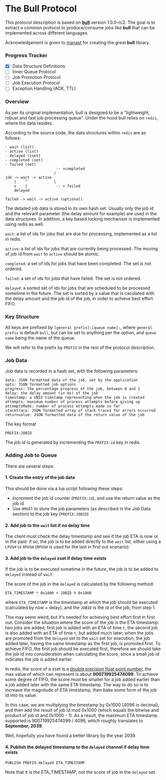 # The Bull Protocol

This protocol description is based on [**bull**](https://github.com/OptimalBits/bull) version 1.0.0-rc2. The goal is to extract a common protocol to produce/consume jobs like **bull** that can be implemented across different languages.

Acknowledgement is given to [manast](https://github.com/manast) for creating the great **bull** library.

### Progress Tracker

- [x] Data Structure Definitions
- [ ] Inner Queue Protocol
- [ ] Job Promotion Protocol
- [ ] Job Execution Protocol
- [ ] Exception Handling (ACK, TTL)

### Overview

As per its original implementation, bull is designed to be a "lightweight, robust and fast job processing queue". Under the hood bull relies on `redis`, where the data resides. 

According to the source code, the data structures within `redis` are as follows:

```
- wait (list)
- active (list)
- delayed (zset)
- completed (set)
- failed (set)
                       -- >completed
                      /
job -> wait -> active
    |    ^            \
    v    |             -- > failed
    delayed
    
failed -> wait -> active (optional)
```

The detailed job data is stored in its own hash set. Usually only the job id and  the relevant parameter (the delay amount for example) are used in the data structures. In addition, a key based locking mechanism is implemented using redis as well.

`wait`: a list of ids for jobs that are due for processing, implemented as a list in redis.

`active`: a list of ids for jobs that are currently being processed. The moving of job id from `wait` to `active` should be atomic.

`completed`: a set of ids for jobs that have been completed. The set is not ordered.

`failed`: a set of ids for jobs that have failed. The set is not ordered.

`delayed`: a sorted set of ids for jobs that are scheduled to be processed sometime in the future. The set is sorted by a value that is caculated with the delay amount and the job id of the job, in order to achieve best effort FIFO.

### Key Structure

All keys are prefixed by `[general prefix]:[queue name]:`, where `general prefix` is default `bull`, but can be set to anything per the option, and `queue name` being the name of the queue.

We will refer to the prefix by `PREFIX` in the rest of the protocol description.

### Job Data

Job data is recorded in a hash set, with the following parameters:

```
data: JSON formatted data of the job, set by the application
opts: JSON formatted job options
progress: the percentage progress of the job, between 0 and 1
delay: the delay amount (in ms) of the job
timestamp: a UNIX timstamp representing when the job is created
attempts: maximum number of process attempts before giving up
attemptsMade: number of process attempts made so far
stacktrace: JSON formatted array of stack traces for errors occurred
returnvalue: JSON formatted data of the return value of the job
```

The key format 

`PREFIX:JOBID`

The job id is generated by incrementing the `PREFIX:id` key in redis.

### Adding Job to Queue

There are several steps:

#### 1. Create the entry of the job data

This should be done via a lua script following these steps:

- Increment the job id counter (`PREFIX:id`), and use the return value as the job id
- Use `HMSET` to store the job parameters (as described in the Job Data section) to the job key (`PREFIX:JOBID`)

#### 2. Add job to the `wait` list if no delay time

The client must check the delay timestamp and see if the job ETA is now or in the past: if so, the job is to be added directly to the `wait` list, either using a `LPUSH` or `RPUSH` (`RPUSH` is used for the last in first out scenario).

#### 3. Add job to the `delayed` zset if delay time exists

If the job is to be executed sometime in the future, the job is to be added to `delayed` instead of `wait`.

The score of the job in the `delayed` is calculated by the following method:

`ETA_TIMESTAMP * 0x1000 + JOBID % 0x1000`

where `ETA_TIMESTAMP` is the timestamp at which the job should be executed (calculated by now + delay), and the `JOBID` is the id of the job, from step 1.

This may seem weird, but it's needed for achieving best effort first in first out. Consider the situation where the score of the job is the ETA timestamp: two jobs are added, first job is added with an ETA of time `t`, the second job is also added with an ETA of time `t`, but added much later; when the jobs are promoted from the `delayed` set to the `wait` set for execution, the job added later, having the same timestamp as the first job, is promoted first. To achieve FIFO, the first job should be executed first, therefore we should take the job id into consideration when calculating the score, since a small job id indicates the job is added earlier.

In redis, the score of a zset is a [double precision float point number](https://en.wikipedia.org/wiki/Double-precision_floating-point_format), the max value of which can represent is about **900719925474099**. To achieve some degree of FIFO, the score must be smaller for a job added earlier than a job added later with the same ETA timestamp. The way to do so is to increase the magnitude of ETA timestamp, then bake some form of the job id into its value.

In this case, we are multiplying the timestamp by 0x1000 (4096 in decimal), and then add the result of job id mod 0x1000 (which equals the bitwise and product of job id and 0x1000 - 1). As a result, the maximum ETA timestamp supported is 900719925474099 / 4096, which roughly translates to **September, 2039**. 

Well, hopefully you have found a better library by the year 2039.

#### 4. Publish the delayed timestamp to the `delayed` channel if delay time exists

`PUBLISH PREFIX:delayed ETA_TIMESTAMP`

Note that it is the ETA_TIMESTAMP, not the score of job in the `delayed` set.